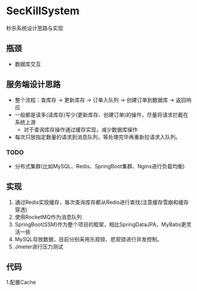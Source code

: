 # SecKillSystem
秒杀系统设计思路与实现
## 瓶颈
- 数据库交互

## 服务端设计思路
- 整个流程：查库存 -> 更新库存 -> 订单入队列 -> 创建订单到数据库 -> 返回响应
- 一般都是读多(读库存)写少(更新库存、创建订单)的操作，尽量将请求拦截在系统上游  
  - 对于查询库存操作通过缓存实现，减少数据库操作
- 每次只放指定数量的请求到消息队列，等处理完毕再重新拉请求入队列。

### TODO
- 分布式集群(比如MySQL、Redis、SpringBoot集群、Nginx进行负载均衡)

## 实现
1. 通过Redis实现缓存，每次查询库存都从Redis进行查找(注意缓存雪崩和缓存穿透)
2. 使用RocketMQ作为消息队列
3. SpringBoot(SSM)作为整个项目的框架，相比SpringDataJPA，MyBatis更灵活一些
4. MySQL存放数据，目前分别采用乐观锁、悲观锁进行并发控制。
5. Jmeter进行压力测试

## 代码
1.配置Cache